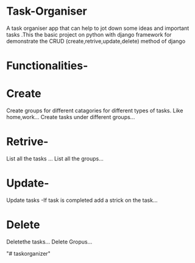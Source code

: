 # Task-Organiser
A task organiser app that can help to jot down some ideas and important tasks .This the basic project on python with django framework for demonstrate the CRUD (create,retrive,update,delete) method of django
# Functionalities-
# Create 
Create groups for different catagories for different types of tasks. Like home,work...
Create tasks under different groups...
# Retrive-
List all the tasks ...
List all the groups...
# Update-
Update tasks -If task is completed add a strick on the task...
# Delete
Deletethe tasks...
Delete Gropus...


"# taskorganizer" 
